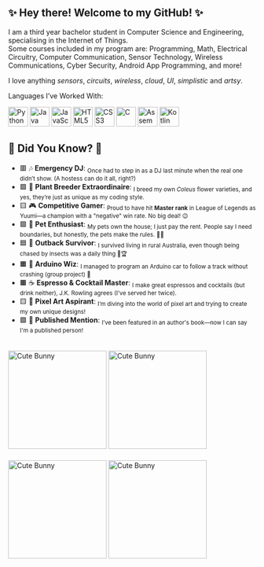 ## ✨ Hey there! Welcome to my GitHub! ✨
I am a third year bachelor student in Computer Science and Engineering, specialising in the Internet of Things. 
<br>Some courses included in my program are: Programming, Math, Electrical Circuitry, Computer Communication, Sensor Technology, Wireless Communications, Cyber Security, Android App Programming, and more! 

I love anything *sensors*, *circuits*, *wireless*, *cloud*, *UI*, *simplistic* and *artsy*.
      
Languages I’ve Worked With:
<p align="left">
    <img src="https://cdn.jsdelivr.net/gh/devicons/devicon/icons/python/python-original.svg" alt="Python" width="40" height="40"/>
    <img src="https://cdn.jsdelivr.net/gh/devicons/devicon/icons/java/java-original.svg" alt="Java" width="40" height="40"/>
    <img src="https://cdn.jsdelivr.net/gh/devicons/devicon/icons/javascript/javascript-original.svg" alt="JavaScript" width="40" height="40"/>
    <img src="https://cdn.jsdelivr.net/gh/devicons/devicon/icons/html5/html5-original.svg" alt="HTML5" width="40" height="40"/>
    <img src="https://cdn.jsdelivr.net/gh/devicons/devicon/icons/css3/css3-original.svg" alt="CSS3" width="40" height="40"/>
    <img src="https://cdn.jsdelivr.net/gh/devicons/devicon/icons/c/c-original.svg" alt="C" width="40" height="40"/>
    <img src="https://cdn.jsdelivr.net/gh/devicons/devicon/icons/embeddedc/embeddedc-original.svg" alt="Assembler" width="40" height="40"/>
    <img src="https://cdn.jsdelivr.net/gh/devicons/devicon/icons/kotlin/kotlin-original.svg" alt="Kotlin" width="40" height="40"/>
</p>

  <h2>🌟 Did You Know? 🌟</h2>
  <ul>
    <li>🟥 🎶 <strong>Emergency DJ</strong>: <sub>Once had to step in as a DJ last minute when the real one didn’t show. (A hostess can do it all, right?)</sub></li>
    <li>🟪 🌱 <strong>Plant Breeder Extraordinaire</strong>: <sub>I breed my own <em>Coleus</em> flower varieties, and yes, they’re just as unique as my coding style.</sub></li>
    <li>🟨 🎮 <strong>Competitive Gamer</strong>: <sub>Proud to have hit <strong>Master rank</strong> in League of Legends as Yuumi—a champion with a "negative" win rate. No big deal! 😉</sub></li>
    <li>🟩 🐾 <strong>Pet Enthusiast</strong>: <sub>My pets own the house; I just pay the rent. People say I need boundaries, but honestly, the pets make the rules. 🐰🐹</sub></li>
    <li>🟦 🌄 <strong>Outback Survivor</strong>: <sub>I survived living in rural Australia, even though being chased by insects was a daily thing 🦗🏆</sub></li>
    <li>🟧 🚗 <strong>Arduino Wiz</strong>: <sub>I managed to program an Arduino car to follow a track without crashing (group project) 🎉</sub></li>
    <li>🟫 ☕ <strong>Espresso & Cocktail Master</strong>: <sub>I make great espressos and cocktails (but drink neither), J.K. Rowling agrees (I've served her twice).</sub></li>
    <li>🟨 🎨 <strong>Pixel Art Aspirant</strong>: <sub>I’m diving into the world of pixel art and trying to create my own unique designs!</sub></li>
    <li>🟪 📖 <strong>Published Mention</strong>: <sub>I’ve been featured in an author's book—now I can say I'm a published person!</sub></li>
  </ul>
  
<p>
  <img src="https://media1.tenor.com/m/OroVCOXbuUUAAAAC/sadhamstergirl.gif" alt="Cute Bunny" style="width: 200px; margin-top: 20px;">
  <img src="https://media1.tenor.com/m/OroVCOXbuUUAAAAC/sadhamstergirl.gif" alt="Cute Bunny" style="width: 200px; margin-top: 20px;">
  <img src="https://media1.tenor.com/m/OroVCOXbuUUAAAAC/sadhamstergirl.gif" alt="Cute Bunny" style="width: 200px; margin-top: 20px;">
  <img src="https://media1.tenor.com/m/OroVCOXbuUUAAAAC/sadhamstergirl.gif" alt="Cute Bunny" style="width: 200px; margin-top: 20px;">
</p>



<!--
**rebsod/rebsod** is a ✨ _special_ ✨ repository because its `README.md` (this file) appears on your GitHub profile.

Here are some ideas to get you started:

- 🔭 I’m currently working on ...
- 🌱 I’m currently learning ...
- 👯 I’m looking to collaborate on ...
- 🤔 I’m looking for help with ...
- 💬 Ask me about ...
- 📫 How to reach me: ...
- 😄 Pronouns: ...
- ⚡ Fun fact: ...
-->
